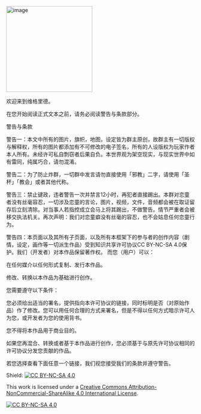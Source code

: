 [cc-by-nc-sa]: http://creativecommons.org/licenses/by-nc-sa/4.0/

<img width="230" alt="image" src="https://github.com/sherman-cheung/Vigrid/assets/143981632/099c74a7-e404-4fb7-9929-1ef73b85d95a">

欢迎来到维格里德。

在您开始阅读正式文本之前，请务必阅读警告与条款部分。

警告与条款

警告一：本文中所有的图片，旗帜，地图，设定皆为群主原创，故群主有一切版权与解释权，所有的图片都添加有不可修改的电子签名，所有的人设版权为玩家作者本人所有。未经许可私自剽窃者后果自负。本世界观为架空现实，与现实世界中如有雷同，纯属巧合，请勿混淆。

警告二：为了防止炸群，一切群中发言请勿直接使用「邪教」二字，请使用「圣杯」「教会」或者其他代称。

警告三：禁止键政，违者警告一次并禁言12小时，再犯者直接踢出。本群对恋童者没有丝毫容忍，一切涉及恋童的言论，图片，视频，文件，音频都会被在取证留存后立刻清除。对当事人若指控成立会马上将其踢出，不做警告。情节严重者会被移交执法机关。再次声明：我们对恋童癖没有丝毫的容忍，也不会姑息任何恋童行为。

警告四：本页面以及其所有子页面，以及所有本框架下的参与者的创作内容（剧情，设定，画作等一切派生作品）受到知识共享许可协议CC BY-NC-SA 4.0保护。我们（开发者）对本作品保留著作权。
而您（用户）可以：

在任何媒介以任何形式复制、发行本作品。

修改、转换以本作品为基础进行创作。

您需要遵守以下条件：

您必须给出适当的署名，提供指向本许可协议的链接，同时标明是否（对原始作品）作了修改。您可以用任何合理的方式来署名，但是不得以任何方式暗示许可人为您，或开发者为您的使用背书。

您不得将本作品用于商业目的。

如果您再混合、转换或者基于本作品进行创作，您必须基于与原先许可协议相同的许可协议分发您贡献的作品。

若您选择查看下面任意一个链接，我们视您接受我们的条款并遵守警告。

Shield: [![CC BY-NC-SA 4.0][cc-by-nc-sa-shield]][cc-by-nc-sa]

This work is licensed under a
[Creative Commons Attribution-NonCommercial-ShareAlike 4.0 International License][cc-by-nc-sa].

[![CC BY-NC-SA 4.0][cc-by-nc-sa-image]][cc-by-nc-sa]

[cc-by-nc-sa]: http://creativecommons.org/licenses/by-nc-sa/4.0/
[cc-by-nc-sa-image]: https://licensebuttons.net/l/by-nc-sa/4.0/88x31.png
[cc-by-nc-sa-shield]: https://img.shields.io/badge/License-CC%20BY--NC--SA%204.0-lightgrey.svg
